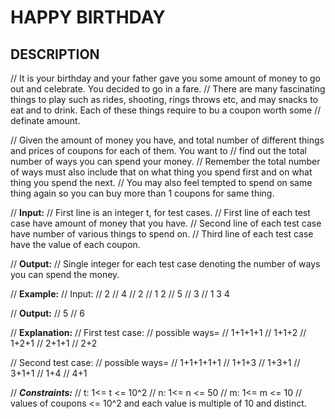 # HAPPY BIRTHDAY
## DESCRIPTION
// It is your birthday and your father gave you some amount of money to go out and celebrate. You decided to go in a fare.
// There are many fascinating things to play such as rides, shooting, rings throws etc, and may snacks to eat and to drink. Each of these things require to bu a coupon worth some 
// definate amount.

// Given the amount of money you have, and total number of different things and prices of coupons for each of them. You want to
// find out the total number of ways you can spend your money.
// Remember the total number of ways must also include that on what thing you spend first and on what thing you spend the next.
// You may also feel tempted to spend on same thing again so you can buy more than 1 coupons for same thing.

// **Input:**
// First line is an integer t, for test cases.
// First line of each test case have amount of money that you have.
// Second line of each test case have number of various things to spend on.
// Third line of each test case have the value of each coupon.

// **Output:**
// Single integer for each test case denoting the number of ways you can spend the money.

// **Example:**
// Input:
// 2
// 4
// 2
// 1 2
// 5
// 3
// 1 3 4

// **Output:**
// 5
// 6

// **Explanation:**
// First test case:
// possible ways=
// 1+1+1+1
// 1+1+2
// 1+2+1
// 2+1+1
// 2+2

// Second test case:
// possible ways=
// 1+1+1+1+1
// 1+1+3
// 1+3+1
// 3+1+1
// 1+4
// 4+1


// ***Constraints:***
// t: 1<= t <= 10^2
// n: 1<= n <= 50
// m: 1<= m <= 10
// values of coupons <= 10^2 and each value is multiple of 10 and distinct.


